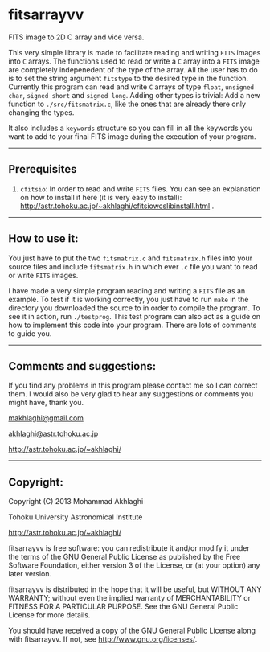 fitsarrayvv
=========

FITS image to 2D C array and vice versa.

This very simple library is made to facilitate reading and writing
`FITS` images into `C` arrays. The functions used to read or write
a `C` array into a `FITS` image are completely indepenedent of the
type of the array. All the user has to do is to set the string 
argument `fitstype` to the desired type in the function.
Currently this program can read and write `C` arrays of type `float`, 
`unsigned char`, `signed short` and `signed long`. Adding other types
is trivial: Add a new function to `./src/fitsmatrix.c`, like the 
ones that are already there only changing the types.

It also includes a `keywords` structure so you can fill in all
the keywords you want to add to your final FITS image during
the execution of your program.

----------------------------------------
Prerequisites
----------------------------------------
1. `cfitsio`: In order to read and write `FITS` files. You 
can see an explanation on how to install it here (it is very
easy to install):
http://astr.tohoku.ac.jp/~akhlaghi/cfitsiowcslibinstall.html .

---------------------------------------
How to use it:
---------------------------------------
You just have to put the two `fitsmatrix.c` and `fitsmatrix.h` files
into your source files and include `fitsmatrix.h` in which ever 
`.c` file you want to read or write `FITS` images. 

I have made a very simple program reading and writing a `FITS` file
as an example. To test if it is working correctly, you just have to 
run `make` in the directory you downloaded the source to in order 
to compile the program. To see it in action, run `./testprog`. 
This test program can also act as a guide on how to implement this 
code into your program. There are lots of comments to guide you.

----------------------------------------
Comments and suggestions:
----------------------------------------
If you find any problems in this program please contact me so 
I can correct them. I would also be very glad to hear any 
suggestions or comments you might have, thank you.

makhlaghi@gmail.com 

akhlaghi@astr.tohoku.ac.jp

http://astr.tohoku.ac.jp/~akhlaghi/

----------------------------------------
Copyright:
----------------------------------------
Copyright (C) 2013 Mohammad Akhlaghi

Tohoku University Astronomical Institute

http://astr.tohoku.ac.jp/~akhlaghi/

fitsarrayvv is free software: you can redistribute it and/or modify
it under the terms of the GNU General Public License as published by
the Free Software Foundation, either version 3 of the License, or
(at your option) any later version.

fitsarrayvv is distributed in the hope that it will be useful,
but WITHOUT ANY WARRANTY; without even the implied warranty of
MERCHANTABILITY or FITNESS FOR A PARTICULAR PURPOSE.  See the
GNU General Public License for more details.

You should have received a copy of the GNU General Public License
along with fitsarrayvv.  If not, see <http://www.gnu.org/licenses/>.
